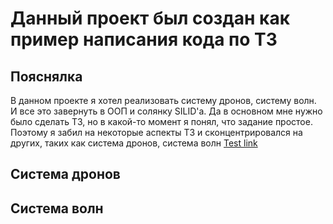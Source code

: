 # Данный проект был создан как пример написания кода по ТЗ

## Пояснялка
В данном проекте я хотел реализовать систему дронов, систему волн. И все это завернуть в ООП и солянку SILID'а. Да в основном мне нужно было сделать ТЗ, но в какой-то момент я понял, что задание простое. Поэтому я забил на некоторые аспекты ТЗ и сконцентрировался на других, таких как система дронов, система волн
[Test link](https://github.com/TheRose20/Platformer-Survival/blob/master/test.md)


## Система дронов








## Система волн
